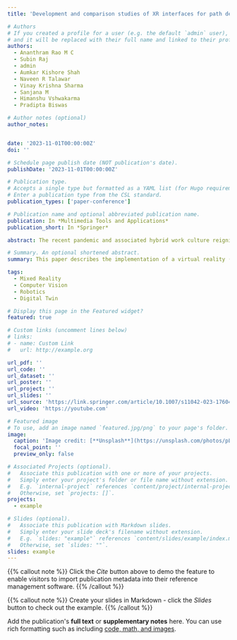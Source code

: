 ```yaml
---
title: 'Development and comparison studies of XR interfaces for path definition in remote welding scenarios'

# Authors
# If you created a profile for a user (e.g. the default `admin` user), write the username (folder name) here
# and it will be replaced with their full name and linked to their profile.
authors:
  - Ananthram Rao M C
  - Subin Raj
  - admin
  - Aumkar Kishore Shah
  - Naveen R Talawar
  - Vinay Krishna Sharma
  - Sanjana M
  - Himanshu Vshwakarma 
  - Pradipta Biswas

# Author notes (optional)
author_notes:


date: '2023-11-01T00:00:00Z'
doi: ''

# Schedule page publish date (NOT publication's date).
publishDate: '2023-11-01T00:00:00Z'

# Publication type.
# Accepts a single type but formatted as a YAML list (for Hugo requirements).
# Enter a publication type from the CSL standard.
publication_types: ['paper-conference']

# Publication name and optional abbreviated publication name.
publication: In *Multimedia Tools and Applications*
publication_short: In *Springer*

abstract: The recent pandemic and associated hybrid work culture reignites the importance of extended reality (XR) technologies for remote collaboration across the world. As different ranges of automation are introduced in the industry with an increasing focus on digitalization, safety, and productivity, it is important to understand the context and physiological metrics of existing human operators. This paper describes the implementation of a virtual reality (VR) and mixed reality (MR) interface of a welding process and compares operators' performance using such technologies. Initially, MR and VR were compared with respect to a pointing task followed by a welding task involving trajectory definition and actual robotic arm movement. A plethora of parameters involving ocular data, Electroencephalography (EEG), hand movement, subjective opinion and quantitative measures were recorded and analyzed. The results of physiological parameters such as EEG based Task Load Index, Task Engagement Index, ocular fixation rate and average fixation duration indicated that the VR interaction involved higher levels of engagement, lower mental processing load and distinct visual processing mechanisms in the optical cortex compared to the MR interaction. Similar comparison trends observed in these parameters across both tasks confirmed the reproducibility of the experiment methodology and results. Results from the study can be used in terms of selecting rendering media for other immersive applications such as teleoperation, path planning and navigation scenarios in multiple domains such as manufacturing, robotics, healthcare, and education. The results were used to develop a multi-modal VR interface with a novel collision-based weld path definition method suitable for industrial deployment.

# Summary. An optional shortened abstract.
summary: This paper describes the implementation of a virtual reality (VR) and mixed reality (MR) interface of a welding process and compares operators' performance using such technologies.

tags:
  - Mixed Reality
  - Computer Vision
  - Robotics
  - Digital Twin

# Display this page in the Featured widget?
featured: true

# Custom links (uncomment lines below)
# links:
# - name: Custom Link
#   url: http://example.org

url_pdf: ''
url_code: ''
url_dataset: ''
url_poster: ''
url_project: ''
url_slides: ''
url_source: 'https://link.springer.com/article/10.1007/s11042-023-17604-y'
url_video: 'https://youtube.com'

# Featured image
# To use, add an image named `featured.jpg/png` to your page's folder.
image:
  caption: 'Image credit: [**Unsplash**](https://unsplash.com/photos/pLCdAaMFLTE)'
  focal_point: ''
  preview_only: false

# Associated Projects (optional).
#   Associate this publication with one or more of your projects.
#   Simply enter your project's folder or file name without extension.
#   E.g. `internal-project` references `content/project/internal-project/index.md`.
#   Otherwise, set `projects: []`.
projects:
  - example

# Slides (optional).
#   Associate this publication with Markdown slides.
#   Simply enter your slide deck's filename without extension.
#   E.g. `slides: "example"` references `content/slides/example/index.md`.
#   Otherwise, set `slides: ""`.
slides: example
---
```


{{% callout note %}}
Click the _Cite_ button above to demo the feature to enable visitors to import publication metadata into their reference management software.
{{% /callout %}}

{{% callout note %}}
Create your slides in Markdown - click the _Slides_ button to check out the example.
{{% /callout %}}

Add the publication's **full text** or **supplementary notes** here. You can use rich formatting such as including [code, math, and images](https://docs.hugoblox.com/content/writing-markdown-latex/).
